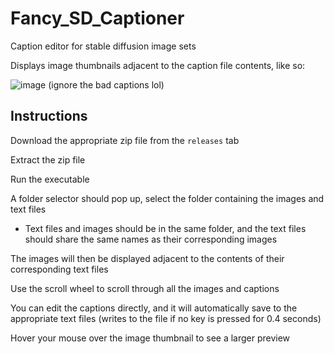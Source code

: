 # Fancy_SD_Captioner
Caption editor for stable diffusion image sets

Displays image thumbnails adjacent to the caption file contents, like so:

![image](https://user-images.githubusercontent.com/50182007/235344356-1bd0800a-3f7e-4179-bc78-63d9af1330a9.png)
(ignore the bad captions lol)

## Instructions

Download the appropriate zip file from the `releases` tab

Extract the zip file

Run the executable

A folder selector should pop up, select the folder containing the images and text files

- Text files and images should be in the same folder, and the text files should share the same names as their corresponding images

The images will then be displayed adjacent to the contents of their corresponding text files

Use the scroll wheel to scroll through all the images and captions

You can edit the captions directly, and it will automatically save to the appropriate text files (writes to the file if no key is pressed for 0.4 seconds)

Hover your mouse over the image thumbnail to see a larger preview
